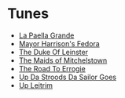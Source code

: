 Tunes
=====

* [La Paella Grande](#lapaellagrande)
* [Mayor Harrison's Fedora](#fedora)
* [The Duke Of Leinster](#dukeofleinster)
* [The Maids of Mitchelstown](#mitchelstown)
* [The Road To Errogie](#roadtoerrogie)
* [Up Da Stroods Da Sailor Goes](#updastroods)
* [Up Leitrim](#upleitrim)
